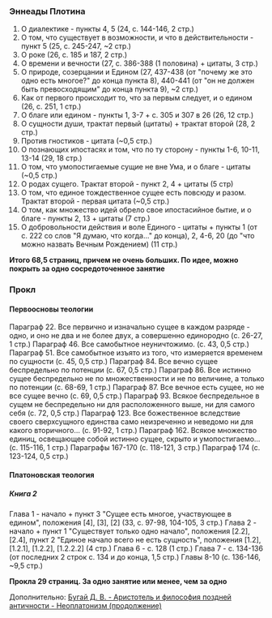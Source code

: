 ### Эннеады Плотина
1. О диалектике - пункты 4, 5 (24, c. 144-146, 2 стр.)
2. О том, что существует в возможности, и что в действительности - пункт 5 (25, с. 245-247, ~2 стр.)
3. О роке (26, c. 185 и 187, 2 стр.)
4. О времени и вечности (27, с. 386-388 (1 половина) + цитаты, 3 стр.)
5. О природе, созерцании и Едином (27, 437-438 (от "почему же это одно есть многое?" до конца пункта 8), 440-441 (от "он не должен быть превосходящим" до конца пункта 9), ~2 стр.)
6. Как от первого происходит то, что за первым следует, и о едином (26, c. 251, 1 стр.)
7. О благе или едином - пункты 1, 3-7 + с. 305 и 307 в 26 (26, 12 стр.)
8. О сущности души, трактат первый (цитаты) + трактат второй (28, 2 стр.)
9. Против гностиков - цитата (~0,5 стр.)
10. О познающих ипостасях и том, что по ту сторону - пункты 1-6, 10-11, 13-14 (29, 18 стр.)
11. О том, что умопостигаемые сущие не вне Ума, и о благе - цитаты (~0,5 стр.)
12. О родах сущего. Трактат второй - пункт 2, 4 + цитаты (5 стр)
13. О том, что единое тождественное сущее есть повсюду и разом. Трактат второй - первая цитата (~0,5 стр.)
14. О том, как множество идей обрело свое ипостасийное бытие, и о благе - пункты 2, 13 + цитаты (7 стр.)
15. О добровольности действия и воле Единого - цитаты + пункты 1 (от с. 222 со слов "Я думаю, что когда..." до конца), 2, 4-6, 20 (до "что можно назвать Вечным Рождением) (11 стр.)

**Итого 68,5 страниц, причем не очень больших. По идее, можно покрыть за одно сосредоточенное занятие**
### Прокл
#### Первоосновы теологии
Параграф 22. Все первично и изначально сущее в каждом разряде - одно, и оно не два и не более двух, а совершенно единородно (c. 26-27, 1 стр.)
Параграф 46. Все самобытное неуничтожимо. (с. 43, 0,5 стр.)
Параграф 51. Все самобытное изъято из того, что измеряется временем по сущности (с. 45, 0,5 стр.)
Параграф 84. Все вечно сущее беспредельно по потенции (с. 67, 0,5 стр.)
Параграф 86. Все истинно сущее беспредельно не по множественности и не по величине, а только по потенции (с. 68-69, 1 стр.)
Параграф 87. Все вечное есть сущее, но не все сущее вечно (с. 69, 0,5 стр.)
Параграф 93. Всякое беспредельное в сущем не беспредельно ни для расположенного выше, ни для самого себя (с. 72, 0,5 стр.)
Параграф 123. Все божественное вследствие своего сверхсущного единства само неизреченно и неведомо ни для какого вторичного... (с. 91-92, 1 стр.)
Параграф 162. Всякое множество единиц, освещающее собой истинно сущее, скрыто и умопостигаемо... (с. 115-116, 1 стр.)
Параграфы 167-170 (с. 118-121, 3 стр.)
Параграф 174 (с. 123-124, 0,5 стр.)
#### Платоновская теология
##### Книга 2
Глава 1 - начало + пункт 3 "Сущее есть многое, участвующее в едином", положения [4], [3], [2] (33, c. 97-98, 104-105, 3 стр.)
Глава 2 - начало + пункт 1 "Существует только одно начало", положения [2.2], [2.4], пункт 2 "Единое начало всего не есть сущность", положения [1.2], [1.2.1], [1.2.2], [1.2.2.2] (4 стр.)
Глава 6 - c. 128 (1 стр.)
Глава 7 - с. 134-136 (от последних 2 строк с. 134 и до конца, 1,5 стр.)
Главы 8-10 (с. 136-146, ~9,5 стр.)

**Прокла 29 страниц. За одно занятие или менее, чем за одно**

Дополнительно:
[Бугай Д. В. - Аристотель и философия поздней античности - Неоплатонизм (продолжение)](https://www.youtube.com/watch?v=rJHE4jHKmnQ)
